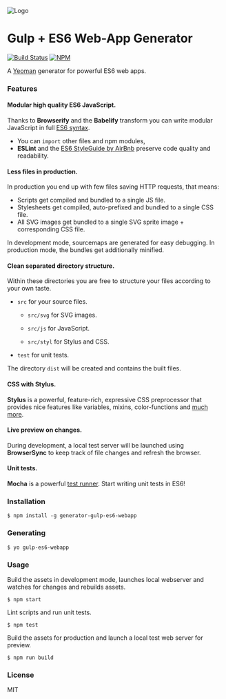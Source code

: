 ![Logo](https://github.com/ronaldloyko/generator-gulp-es6-webapp/raw/master/logo.png)

# Gulp + ES6 Web-App Generator

[![Build Status](https://secure.travis-ci.org/ronaldloyko/generator-gulp-es6-webapp.png?branch=master)](https://travis-ci.org/ronaldloyko/generator-gulp-es6-webapp) [![NPM](https://nodei.co/npm/generator-gulp-es6-webapp.png?mini=true)](https://nodei.co/npm/generator-gulp-es6-webapp/)

A [Yeoman](http://yeoman.io/) generator for powerful ES6 web apps.

### Features

#### Modular high quality ES6 JavaScript.
Thanks to **Browserify** and the **Babelify** transform you can write modular JavaScript in full [ES6 syntax](https://babeljs.io/docs/learn-es2015/).
- You can `import` other files and npm modules,
- **ESLint** and the [ES6 StyleGuide by AirBnb](https://github.com/airbnb/javascript) preserve code quality and readability.

#### Less files in production.
In production you end up with few files saving HTTP requests, that means:
- Scripts get compiled and bundled to a single JS file.
- Stylesheets get compiled, auto-prefixed and bundled to a single CSS file.
- All SVG images get bundled to a single SVG sprite image + corresponding CSS file.

In development mode, sourcemaps are generated for easy debugging. In production mode, the bundles get additionally minified.


#### Clean separated directory structure.
Within these directories you are free to structure your files according to your own taste.

- `src` for your source files.

  - `src/svg` for SVG images.

  - `src/js` for JavaScript.

  - `src/styl` for Stylus and CSS.

- `test` for unit tests.

The directory `dist` will be created and contains the built files.

#### CSS with Stylus.
**Stylus** is a powerful, feature-rich, expressive CSS preprocessor that provides nice features like variables, mixins, color-functions and [much more](https://learnboost.github.io/stylus/).

#### Live preview on changes.
During development, a local test server will be launched using **BrowserSync** to keep track of file changes and refresh the browser.

#### Unit tests.
**Mocha** is a powerful [test runner](https://mochajs.org/). Start writing unit tests in ES6!

### Installation
```
$ npm install -g generator-gulp-es6-webapp
```

### Generating
```
$ yo gulp-es6-webapp
```

### Usage

Build the assets in development mode, launches local webserver and watches for changes and rebuilds assets.

```
$ npm start
```

Lint scripts and run unit tests.

```
$ npm test
```

Build the assets for production and launch a local test web server for preview.

```
$ npm run build
```

### License
MIT
